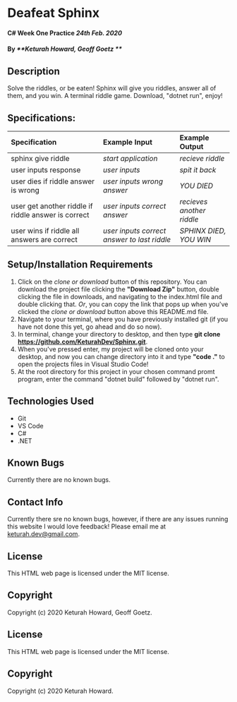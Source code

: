# Deafeat Sphinx

#### C# Week One Practice _24th Feb. 2020_

#### By _**Keturah Howard, Geoff Goetz **_

## Description

Solve the riddles, or be eaten! Sphinx will give you riddles, answer all of them, and you win. A terminal riddle game. Download, "dotnet run", enjoy!

## Specifications:


| Specification | Example Input | Example Output |
| :------------- |:-------------| :-------------------|
| sphinx give riddle | *start application* | *recieve riddle* |
| user inputs response | *user inputs* | *spit it back* |
| user dies if riddle answer is wrong | *user inputs wrong answer* | *YOU DIED* |
| user get another riddle if riddle answer is correct | *user inputs correct answer* | *recieves another riddle* |
| user wins if riddle all answers are correct | *user inputs correct answer to last riddle* | *SPHINX DIED, YOU WIN* |



## Setup/Installation Requirements

  1. Click on the *clone or download* button of this repository. You can download the project file clicking the **"Download Zip"** button, double clicking the file in downloads, and navigating to the index.html file and double clicking that. *Or*, you can copy the link that pops up when you've clicked the *clone or download* button above this README.md file.
  2. Navigate to your terminal, where you have previously installed git (if you have not done this yet, go ahead and do so now).
  3. In terminal, change your directory to desktop, and then type **git clone https://github.com/KeturahDev/Sphinx.git**.
  4. When you've pressed enter, my project will be cloned onto your desktop, and now you can change directory into it and type **"code ."** to open the projects files in Visual Studio Code!
  5. At the root directory for this project in your chosen command promt program, enter the command "dotnet build" followed by "dotnet run".

## Technologies Used

* Git
* VS Code
* C#
* .NET


## Known Bugs
Currently there are no known bugs. 

## Contact Info 
Currently there sre no known bugs, however, if there are any issues running this website I would love feedback! Please email me at keturah.dev@gmail.com.

## License

This HTML web page is licensed under the MIT license.

## Copyright

Copyright (c) 2020 Keturah Howard, Geoff Goetz.

## License

This HTML web page is licensed under the MIT license.

## Copyright

Copyright (c) 2020 Keturah Howard.
